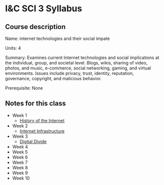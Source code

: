 # I&C SCI 3 Syllabus

## Course description

Name: internet technologies and their social impate

Units: 4

Summary: Examines current Internet technologies and social implications at the individual, group, and societal level. Blogs, wikis, sharing of video, photos, and music, e-commerce, social networking, gaming, and virtual environments. Issues include privacy, trust, identity, reputation, governance, copyright, and malicious behavior.

Prerequisite: None

## Notes for this class

- Week 1
    - [History of the Internet](./week1/history-of-the-internet.md)
- Week 2
    - [Internet Infrastructure](./week2/internet-infrastructure.md)
- Week 3
    - [Digital Divide](./week3/digital-divide.md)
- Week 4
- Week 5
- Week 6
- Week 7
- Week 8
- Week 9
- Week 10